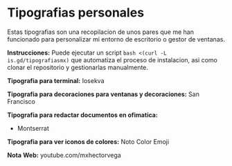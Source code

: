 # Tipografias personales

Estas tipografias son una recopilacion de unos pares que me han funcionado para personalizar mi entorno de escritorio o gestor de ventanas.

**Instrucciones:**
Puede ejecutar un script ```bash <(curl -L is.gd/tipografiasmx)``` que automatiza el proceso de instalacion, asi como clonar el repositorio y gestionarlas manualmente.

**Tipografia para terminal:**
Iosekva

**Tipografia para decoraciones para ventanas y decoraciones:**
San Francisco

**Tipografia para redactar documentos en ofimatica:**
- Montserrat

**Tipografia para ver iconos de colores:**
Noto Color Emoji

**Nota**
**Web:** youtube.com/mxhectorvega

